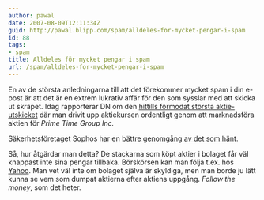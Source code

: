 ```yaml
---
author: pawal
date: 2007-08-09T12:11:34Z
guid: http://pawal.blipp.com/spam/alldeles-for-mycket-pengar-i-spam
id: 88
tags:
- spam
title: Alldeles för mycket pengar i spam
url: /spam/alldeles-for-mycket-pengar-i-spam
---
```


En av de största anledningarna till att det förekommer mycket spam i
din e-post är att det är en extrem lukrativ affär för den som sysslar
med att skicka ut skräpet. Idag rapporterar DN om den <a
href="http://www.dn.se/DNet/jsp/polopoly.jsp?d=678&amp;a=678642">hittills
förmodat största aktie-utskicket</a> där man drivit upp aktiekursen
ordentligt genom att marknadsföra aktien för *Prime Time Group Inc.*

Säkerhetsföretaget Sophos har en <a
href="http://sophos.com/pressoffice/news/articles/2007/08/spam-pump.html">bättre
genomgång av det som hänt</a>.

Så, hur åtgärdar man detta?  De stackarna som köpt aktier i bolaget
får väl knappast inte sina pengar tillbaka. Börskörsen kan man följa
t.ex. hos <a
href="http://finance.yahoo.com/q?s=PRTH.PK">Yahoo</a>. Man vet väl
inte om bolaget själva är skyldiga, men man borde ju lätt kunna se vem
som dumpat aktierna efter aktiens uppgång. *Follow the money*,
som det heter.
